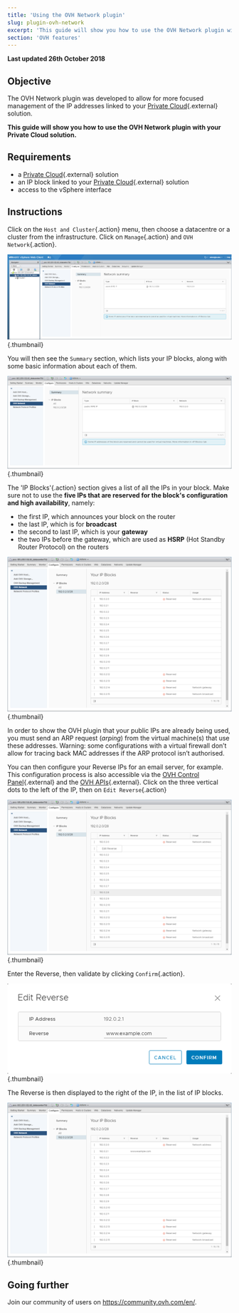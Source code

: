 ```yaml
---
title: 'Using the OVH Network plugin'
slug: plugin-ovh-network
excerpt: 'This guide will show you how to use the OVH Network plugin with your Private Cloud solution'
section: 'OVH features'
---
```


**Last updated 26th October 2018**

## Objective

The OVH Network plugin was developed to allow for more focused management of the IP addresses linked to your [Private Cloud](https://www.ovh.com/asia/private-cloud/){.external} solution.

**This guide will show you how to use the OVH Network plugin with your Private Cloud solution.**

## Requirements

* a [Private Cloud](https://www.ovh.com/asia/private-cloud/){.external} solution
* an IP block linked to your [Private Cloud](https://www.ovh.com/asia/private-cloud/){.external} solution
* access to the vSphere interface

## Instructions

Click on the `Host and Cluster`{.action} menu, then choose a datacentre or a cluster from the infrastructure. Click on `Manage`{.action} and `OVH Network`{.action}.

![OVH Network plugin](images/network_01.png){.thumbnail}

You will then see the `Summary` section, which lists your IP blocks, along with some basic information about each of them.

![Information about IPs and blocks](images/network_02.png){.thumbnail}

The 'IP Blocks'{.action} section gives a list of all the IPs in your block. Make sure not to use the **five IPs that are reserved for the block's configuration and high availability**, namely:

* the first IP, which announces your block on the router
* the last IP, which is for **broadcast**
* the second to last IP, which is your **gateway**
* the two IPs before the gateway, which are used as  **HSRP** (Hot Standby Router Protocol) on the routers

![IP Blocks](images/network_03.png){.thumbnail}

In order to show the OVH plugin that your public IPs are already being used, you must send an ARP request (_arping_) from the virtual machine(s) that use these addresses. Warning: some configurations with a virtual firewall don’t allow for tracing back MAC addresses if the ARP protocol isn’t authorised.

You can then configure your Reverse IPs for an email server, for example. This configuration process is also accessible via the [OVH Control Panel](https://ca.ovh.com/auth/?action=gotomanager){.external} and the [OVH APIs](https://ca.api.ovh.com/console/){.external}. Click on the three vertical dots to the left of the IP, then on `Edit Reverse`{.action} 

![“Edit Reverse” button](images/network_04.png){.thumbnail}

Enter the Reverse, then validate by clicking `Confirm`{.action}.

![Editing the Reverse](images/network_05.png){.thumbnail}

The Reverse is then displayed to the right of the IP, in the list of IP blocks.

![Editing the IPs](images/network_06.png){.thumbnail}

## Going further

Join our community of users on <https://community.ovh.com/en/>.
